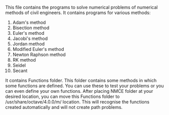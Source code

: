 This file contains the programs to solve numerical problems of numerical methods of civil engineers.
It contains programs for various methods:
1.  Adam's method
2.  Bisection method
3.  Euler's method
4.  Jacobi's method
5.  Jordan method 
6.  Modified Euler's method
7.  Newton Raphson method
8.  RK method
9.  Seidel
10. Secant

It contains Functions folder.
This folder contains some methods in which some functions are defined. You can use these to test your problems or you can even define your own functions.
After placing NMCE folder at your desired location, 
you can move this Functions folder to /usr/share/octave/4.0.0/m/ location.
This will recognise the functions created automatically and will not create path problems.

